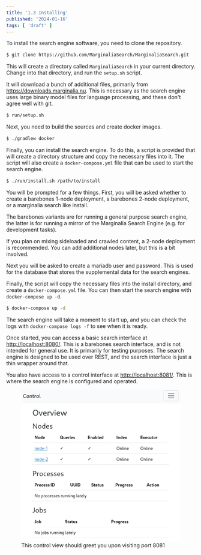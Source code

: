 ```yaml
---
title: '1.3 Installing'
published: '2024-01-16'
tags: [ 'draft' ]
---
```



To install the search engine software, you need to clone the repository.

```bash
$ git clone https://github.com/MarginaliaSearch/MarginaliaSearch.git
```

This will create a directory called `MarginaliaSearch` in your current directory.  Change into that directory, and run the `setup.sh` script.  

It will download a bunch of additional files, primarily from https://downloads.marginalia.nu.   This is necessary as the search engine uses large binary model files for language processing, and these don't agree well with git.

```bash
$ run/setup.sh
```

Next, you need to build the sources and create docker images. 

```bash
$ ./gradlew docker
```

Finally, you can install the search engine.  To do this, a script is provided that will create a directory structure and copy the necessary files into it.  The script will also create a `docker-compose.yml` file that can be used to start the search engine.

```bash
$ ./run/install.sh /path/to/install
```

You will be prompted for a few things.  First, you will be asked whether to create a barebones 1-node deployment, a barebones 2-node deployment, or a marginalia search like install.

The barebones variants are for running a general purpose search engine, the latter is for running a mirror of the Marginalia Search Engine (e.g. for development tasks).

If you plan on mixing sideloaded and crawled content, a 2-node deployment is recommended.  You can add additional nodes later, but this is a bit involved.

Next you will be asked to create a mariadb user and password.  This is used for the database that stores the supplemental data for the search engines.  

Finally, the script will copy the necessary files into the install directory, and create a `docker-compose.yml` file.  You can then start the search engine with `docker-compose up -d`.

```bash
$ docker-compose up -d
```

The search engine will take a moment to start up, and you can check the logs with `docker-compose logs -f` to see when it is ready.

Once started, you can access a basic search interface at [http://localhost:8080/](http://localhost:8080/).  This is a barebones search interface, and is not intended for general use.  It is primarily for testing purposes.  The search engine is designed to be used over REST, and the search interface is just a thin wrapper around that.  

You also have access to a control interface at [http://localhost:8081/](http://localhost:8081/).  This is where the search engine is configured and operated. 

<figure>
    <img src="./control-view.webp">
    <figcaption>This control view should greet you upon visiting port 8081</figcaption>
</figure>
